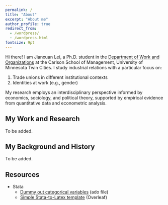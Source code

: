 ```yaml
---
permalink: /
title: "About"
excerpt: "About me"
author_profile: true
redirect_from: 
  - /wordpress/
  - /wordpress.html
fontsize: 9pt
---
```


Hi there! I am Jianxuan Lei, a Ph.D. student in the [Department of Work and Organizations](https://carlsonschool.umn.edu/departments/work-organizations-department) at the Carlson School of Management, University of Minnesota Twin Cities. I study industrial relations with a particular focus on:

1. Trade unions in different institutional contexts
2. Identities at work (e.g., gender)
      
My research employs an interdisciplinary perspective informed by economics, sociology, and political theory, supported by empirical evidence from quantitative data and econometric analysis.

## My Work and Research
To be added.

## My Background and History
To be added.

## Resources
* Stata
  * [Dummy out categorical variables](https://jianxuan-lei.github.io/posts/2022/10/dummyout/) (ado file)
  * [Simple Stata-to-Latex template](https://www.overleaf.com/read/kfxrxfbqsytm) (Overleaf)
